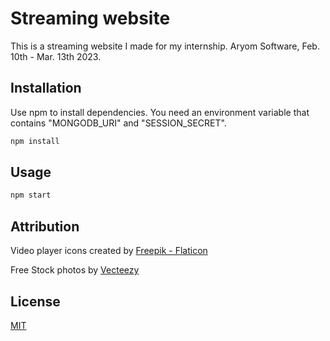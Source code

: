 # Streaming website

This is a streaming website I made for my internship. Aryom Software, Feb. 10th - Mar. 13th 2023.

## Installation

Use npm to install dependencies. You need an environment variable that contains "MONGODB_URI" and "SESSION_SECRET".

```bash
npm install
```

## Usage


```bash
npm start
```

## Attribution

Video player icons created by [Freepik - Flaticon](https://www.flaticon.com/free-icons/video-player)     

Free Stock photos by [Vecteezy](https://www.vecteezy.com/free-photos)


## License

[MIT](https://choosealicense.com/licenses/mit/)